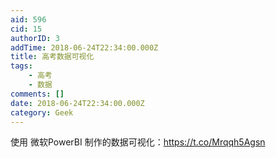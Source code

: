 ```yaml
---
aid: 596
cid: 15
authorID: 3
addTime: 2018-06-24T22:34:00.000Z
title: 高考数据可视化
tags:
    - 高考
    - 数据
comments: []
date: 2018-06-24T22:34:00.000Z
category: Geek
---
```


使用 微软PowerBI 制作的数据可视化：https://t.co/Mrqqh5Agsn
